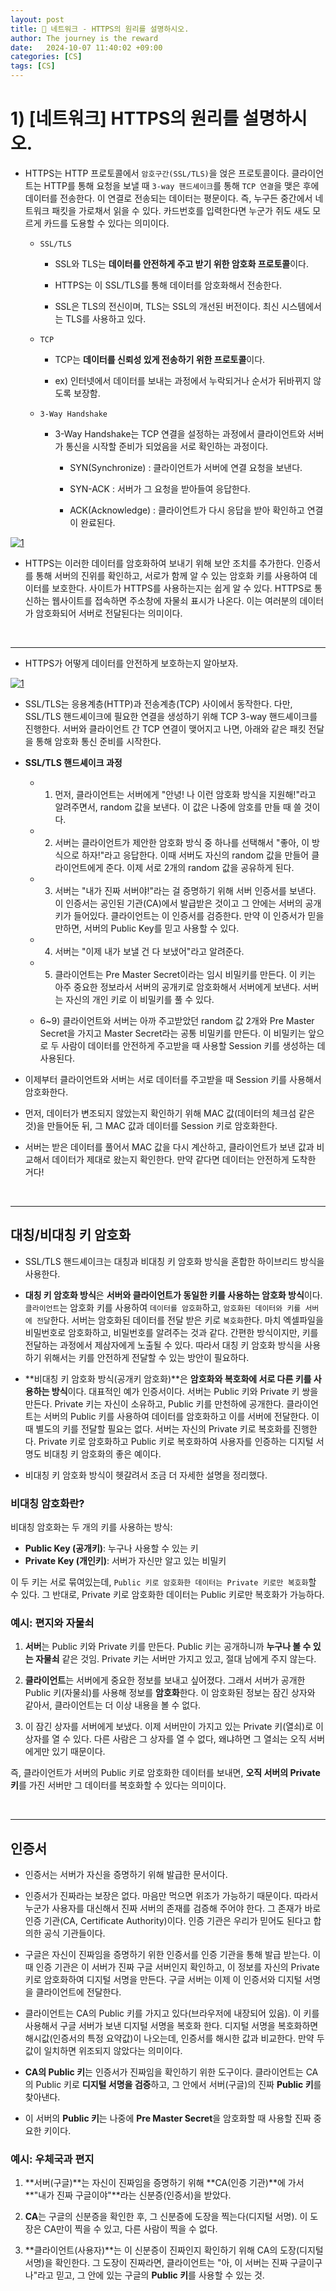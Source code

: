```yaml
---
layout: post
title: 💛 네트워크 - HTTPS의 원리를 설명하시오.
author: The journey is the reward
date:   2024-10-07 11:40:02 +09:00
categories: [CS]
tags: [CS]
---
```


# 1) [네트워크] HTTPS의 원리를 설명하시오.


- HTTPS는 HTTP 프로토콜에서 `암호구간(SSL/TLS)`을 얹은 프로토콜이다. 클라이언트는 HTTP를 통해 요청을 보낼 때 `3-way 핸드셰이크`를 통해 `TCP 연결`을 맺은 후에 데이터를 전송한다. 이 연결로 전송되는 데이터는 평문이다. 즉, 누구든 중간에서 네트워크 패킷을 가로채서 읽을 수 있다. 카드번호를 입력한다면 누군가 쥐도 새도 모르게 카드를 도용할 수 있다는 의미이다.

	- `SSL/TLS` 
		
		- SSL와 TLS는 **데이터를 안전하게 주고 받기 위한 암호화 프로토콜**이다.
		
		- HTTPS는 이 SSL/TLS를 통해 데이터를 암호화해서 전송한다.
		-  SSL은 TLS의 전신이며, TLS는 SSL의 개선된 버전이다. 최신 시스템에서는 TLS를 사용하고 있다.

	 - `TCP`
		 - TCP는 **데이터를 신뢰성 있게 전송하기 위한 프로토콜**이다. 

		- ex) 인터넷에서 데이터를 보내는 과정에서 누락되거나 순서가 뒤바뀌지 않도록 보장함.

	- `3-Way Handshake`

		-  3-Way Handshake는 TCP 연결을 설정하는 과정에서 클라이언트와 서버가 통신을 시작할 준비가 되었음을 서로 확인하는 과정이다. 

			- SYN(Synchronize) : 클라이언트가 서버에 연결 요청을 보낸다.

			- SYN-ACK : 서버가 그 요청을 받아들여 응답한다.
			- ACK(Acknowledge) : 클라이언트가 다시 응답을 받아 확인하고 연결이 완료된다. 


<a href="https://github.com/LeeNaYoung240/LeeNaYoung240.github.io/assets/107848521/51e84e0b-cf14-4100-b831-c8c7b26e3f35" class="popup img-link"><img src="https://github.com/user-attachments/assets/51e84e0b-cf14-4100-b831-c8c7b26e3f35" alt="1" loading="lazy"></a>

- HTTPS는 이러한 데이터를 암호화하여 보내기 위해 보안 조치를 추가한다. 인증서를 통해 서버의 진위를 확인하고, 서로가 함께 알 수 있는 암호화 키를 사용하여 데이터를 보호한다. 사이트가 HTTPS를 사용하는지는 쉽게 알 수 있다. HTTPS로 통신하는 웹사이트를 접속하면 주소창에 자물쇠 표시가 나온다. 이는 여러분의 데이터가 암호화되어 서버로 전달된다는 의미이다.

<br>

---

- HTTPS가 어떻게 데이터를 안전하게 보호하는지 알아보자.


<a href="https://github.com/LeeNaYoung240/LeeNaYoung240.github.io/assets/107848521/d41db11b-cc1d-4314-a818-77032d158882" class="popup img-link"><img src="https://github.com/user-attachments/assets/d41db11b-cc1d-4314-a818-77032d158882" alt="1" loading="lazy"></a>

- SSL/TLS는 응용계층(HTTP)과 전송계층(TCP) 사이에서 동작한다. 다만, SSL/TLS 핸드셰이크에 필요한 연결을 생성하기 위해 TCP 3-way 핸드셰이크를 진행한다. 서버와 클라이언트 간 TCP 연결이 맺어지고 나면, 아래와 같은 패킷 전달을 통해 암호화 통신 준비를 시작한다.


- **SSL/TLS 핸드셰이크 과정**

	- 1) 먼저, 클라이언트는 서버에게 "안녕! 나 이런 암호화 방식을 지원해!"라고 알려주면서, random 값을 보낸다. 이 값은 나중에 암호를 만들 때 쓸 것이다.

	- 2) 서버는 클라이언트가 제안한 암호화 방식 중 하나를 선택해서 "좋아, 이 방식으로 하자!"라고 응답한다. 이때 서버도 자신의 random 값을 만들어 클라이언트에게 준다. 이제 서로 2개의 random 값을 공유하게 된다.

	- 3) 서버는 "내가 진짜 서버야!"라는 걸 증명하기 위해 서버 인증서를 보낸다. 이 인증서는 공인된 기관(CA)에서 발급받은 것이고 그 안에는 서버의 공개키가 들어있다. 클라이언트는 이 인증서를 검증한다. 만약 이 인증서가 믿을만하면, 서버의 Public Key를 믿고 사용할 수 있다. 

	- 4) 서버는 "이제 내가 보낼 건 다 보냈어"라고 알려준다.
	
	- 5) 클라이언트는  Pre Master Secret이라는 임시 비밀키를 만든다. 이 키는 아주 중요한 정보라서 서버의 공개키로 암호화해서 서버에게 보낸다. 서버는 자신의 개인 키로 이 비밀키를 풀 수 있다. 

	- 6~9) 클라이언트와 서버는 아까 주고받았던 random 값 2개와 Pre Master Secret을 가지고 Master Secret라는 공통 비밀키를 만든다. 이 비밀키는 앞으로 두 사람이 데이터를 안전하게 주고받을 때 사용할 Session 키를 생성하는 데 사용된다.

- 이제부터 클라이언트와 서버는 서로 데이터를 주고받을 때 Session 키를 사용해서 암호화한다. 

- 먼저, 데이터가 변조되지 않았는지 확인하기 위해 MAC 값(데이터의 체크섬 같은 것)을 만들어둔 뒤, 그 MAC 값과 데이터를 Session 키로 암호화한다.

- 서버는 받은 데이터를 풀어서 MAC 값을 다시 계산하고, 클라이언트가 보낸 값과 비교해서 데이터가 제대로 왔는지 확인한다. 만약 같다면 데이터는 안전하게 도착한 거다!

<br>

---

## 대칭/비대칭 키 암호화

- SSL/TLS 핸드셰이크는 대칭과 비대칭 키 암호화 방식을 혼합한 하이브리드 방식을 사용한다. 

- **대칭 키 암호화 방식**은 **서버와 클라이언트가 동일한 키를 사용하는 암호화 방식**이다. `클라이언트`는 암호화 키를 사용하여 `데이터를 암호화`하고, `암호화된 데이터와 키를 서버에 전달`한다. 서버는 암호화된 데이터를 전달 받은 키로 `복호화`한다. 마치 엑셀파일을 비밀번호로 암호화하고, 비밀번호를 알려주는 것과 같다. 간편한 방식이지만, 키를 전달하는 과정에서 제삼자에게 노출될 수 있다. 따라서 대칭 키 암호화 방식을 사용하기 위해서는 키를 안전하게 전달할 수 있는 방안이 필요하다.

- **비대칭 키 암호화 방식(공개키 암호화)**은 **암호화와 복호화에 서로 다른 키를 사용하는 방식**이다. 대표적인 예가 인증서이다. 서버는 Public 키와 Private 키 쌍을 만든다. Private 키는 자신이 소유하고, Public 키를 만천하에 공개한다. 클라이언트는 서버의 Public 키를 사용하여 데이터를 암호화하고 이를 서버에 전달한다. 이때 별도의 키를 전달할 필요는 없다. 서버는 자신의 Private 키로 복호화를 진행한다. Private 키로 암호화하고 Public 키로 복호화하여 사용자를 인증하는 디지털 서명도 비대칭 키 암호화의 좋은 예이다.

- 비대칭 키 암호화 방식이 헷갈려서 조금 더 자세한 설명을 정리했다.

### **비대칭 암호화**란?

비대칭 암호화는 두 개의 키를 사용하는 방식:

-   **Public Key (공개키)**: 누구나 사용할 수 있는 키
-   **Private Key (개인키)**: 서버가 자신만 알고 있는 비밀키

이 두 키는 서로 묶여있는데, `Public 키로 암호화한 데이터는 Private 키로만 복호화`할 수 있다. 그 반대로, Private 키로 암호화한 데이터는 Public 키로만 복호화가 가능하다.

### **예시**: 편지와 자물쇠

1.  **서버**는 Public 키와 Private 키를 만든다. Public 키는 공개하니까 **누구나 볼 수 있는 자물쇠** 같은 것임. Private 키는 서버만 가지고 있고, 절대 남에게 주지 않는다.
    
2.  **클라이언트**는 서버에게 중요한 정보를 보내고 싶어졌다. 그래서 서버가 공개한 Public 키(자물쇠)를 사용해 정보를 **암호화**한다. 이 암호화된 정보는 잠긴 상자와 같아서, 클라이언트는 더 이상 내용을 볼 수 없다.
    
3.  이 잠긴 상자를 서버에게 보냈다. 이제 서버만이 가지고 있는 Private 키(열쇠)로 이 상자를 열 수 있다. 다른 사람은 그 상자를 열 수 없다, 왜냐하면 그 열쇠는 오직 서버에게만 있기 때문이다.
    
즉, 클라이언트가 서버의 Public 키로 암호화한 데이터를 보내면, **오직 서버의 Private 키**를 가진 서버만 그 데이터를 복호화할 수 있다는 의미이다.

<br>

---

## 인증서

- 인증서는 서버가 자신을 증명하기 위해 발급한 문서이다.

- 인증서가 진짜라는 보장은 없다. 마음만 먹으면 위조가 가능하기 때문이다. 따라서 누군가 사용자를 대신해서 진짜 서버의 존재를 검증해 주어야 한다. 그 존재가 바로 인증 기관(CA, Certificate Authority)이다. 인증 기관은 우리가 믿어도 된다고 합의한 공식 기관들이다.

- 구글은 자신이 진짜임을 증명하기 위한 인증서를 인증 기관을 통해 발급 받는다. 이때 인증 기관은 이 서버가 진짜 구글 서버인지 확인하고, 이 정보를 자신의 Private 키로 암호화하여 디지털 서명을 만든다. 구글 서버는 이제 이 인증서와  디지털 서명을 클라이언트에 전달한다. 

- 클라이언트는 CA의 Public 키를 가지고 있다(브라우저에 내장되어 있음). 이 키를 사용해서 구글 서버가 보낸 디지털 서명을 복호화 한다. 디지털 서명을 복호화하면 해시값(인증서의 특정 요약값)이 나오는데, 인증서를 해시한 값과 비교한다. 만약 두 값이 일치하면 위조되지 않았다는 의미이다. 

-   **CA의 Public 키**는 인증서가 진짜임을 확인하기 위한 도구이다. 클라이언트는 CA의 Public 키로 **디지털 서명을 검증**하고, 그 안에서 서버(구글)의 진짜 **Public 키**를 찾아낸다.

-   이 서버의 **Public 키**는 나중에 **Pre Master Secret**을 암호화할 때 사용할 진짜 중요한 키이다.

### **예시**: 우체국과 편지

1.  **서버(구글)**는 자신이 진짜임을 증명하기 위해 **CA(인증 기관)**에 가서 **"내가 진짜 구글이야"**라는 신분증(인증서)을 받았다.

2.  **CA**는 구글의 신분증을 확인한 후, 그 신분증에 도장을 찍는다(디지털 서명). 이 도장은 CA만이 찍을 수 있고, 다른 사람이 찍을 수 없다.

3.  **클라이언트(사용자)**는 이 신분증이 진짜인지 확인하기 위해 CA의 도장(디지털 서명)을 확인한다. 그 도장이 진짜라면, 클라이언트는 "아, 이 서버는 진짜 구글이구나"라고 믿고, 그 안에 있는 구글의 **Public 키**를 사용할 수 있는 것.